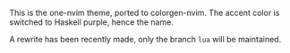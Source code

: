 This is the one-nvim theme, ported to colorgen-nvim.
The accent color is switched to Haskell purple, hence the name.

A rewrite has been recently made, only the branch `lua` will be maintained.
